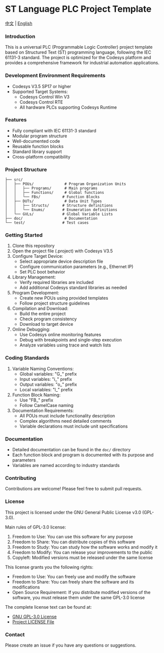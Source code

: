 # ST Language PLC Project Template

[中文](./README_CN.md) | [English](./README_EN.md)

### Introduction
This is a universal PLC (Programmable Logic Controller) project template based on Structured Text (ST) programming language, following the IEC 61131-3 standard. The project is optimized for the Codesys platform and provides a comprehensive framework for industrial automation applications.

### Development Environment Requirements
- Codesys V3.5 SP17 or higher
- Supported Target Systems:
  - Codesys Control Win V3
  - Codesys Control RTE
  - All hardware PLCs supporting Codesys Runtime

### Features
- Fully compliant with IEC 61131-3 standard
- Modular program structure
- Well-documented code
- Reusable function blocks
- Standard library support
- Cross-platform compatibility

### Project Structure
```
├── src/
│   ├── POUs/              # Program Organization Units
│   │   ├── Programs/      # Main programs
│   │   ├── Functions/     # Global functions
│   │   └── FBs/          # Function Blocks
│   ├── DUTs/              # Data Unit Types
│   │   ├── Structs/      # Structure definitions
│   │   └── Enums/        # Enumeration definitions
│   └── GVLs/             # Global Variable Lists
├── doc/                   # Documentation
└── test/                 # Test cases
```

### Getting Started
1. Clone this repository
2. Open the project file (.project) with Codesys V3.5
3. Configure Target Device:
   - Select appropriate device description file
   - Configure communication parameters (e.g., Ethernet IP)
   - Set PLC boot behavior
4. Library Management:
   - Verify required libraries are included
   - Add additional Codesys standard libraries as needed
5. Program Development:
   - Create new POUs using provided templates
   - Follow project structure guidelines
6. Compilation and Download:
   - Build the entire project
   - Check program consistency
   - Download to target device
7. Online Debugging:
   - Use Codesys online monitoring features
   - Debug with breakpoints and single-step execution
   - Analyze variables using trace and watch lists

### Coding Standards
1. Variable Naming Conventions:
   - Global variables: "G_" prefix
   - Input variables: "i_" prefix
   - Output variables: "o_" prefix
   - Local variables: "l_" prefix
2. Function Block Naming:
   - Use "FB_" prefix
   - Follow CamelCase naming
3. Documentation Requirements:
   - All POUs must include functionality description
   - Complex algorithms need detailed comments
   - Variable declarations must include unit specifications

### Documentation
- Detailed documentation can be found in the `doc/` directory
- Each function block and program is documented with its purpose and parameters
- Variables are named according to industry standards

### Contributing
Contributions are welcome! Please feel free to submit pull requests.

### License
This project is licensed under the GNU General Public License v3.0 (GPL-3.0).

Main rules of GPL-3.0 license:
1. Freedom to Use: You can use this software for any purpose
2. Freedom to Share: You can distribute copies of this software
3. Freedom to Study: You can study how the software works and modify it
4. Freedom to Modify: You can release your improvements to the public
5. Copyleft: Modified versions must be released under the same license

This license grants you the following rights:
- Freedom to Use: You can freely use and modify the software
- Freedom to Share: You can freely share the software and its modifications
- Open Source Requirement: If you distribute modified versions of the software, you must release them under the same GPL-3.0 license

The complete license text can be found at:
- [GNU GPL-3.0 License](https://www.gnu.org/licenses/gpl-3.0.html)
- [Project LICENSE File](./LICENSE)

### Contact
Please create an issue if you have any questions or suggestions.
